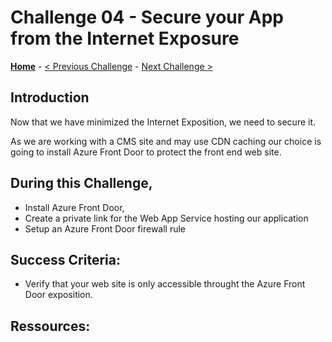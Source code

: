 # Challenge 04 - Secure your App from the Internet Exposure

**[Home](../README.md)** - [< Previous Challenge](../Challenge%203/Challenge3.md) - [Next Challenge >](../Challenge%205/Challenge5.md)

## Introduction

Now that we have minimized the Internet Exposition, we need to secure it.

As we are working with a CMS site and may use CDN caching our choice is going to install Azure Front Door to protect the front end web site.

## During this Challenge,
- Install Azure Front Door,
- Create a private link for the Web App Service hosting our application
- Setup an Azure Front Door firewall rule

## Success Criteria:
- Verify that your web site is only accessible throught the Azure Front Door exposition.

## Ressources:
